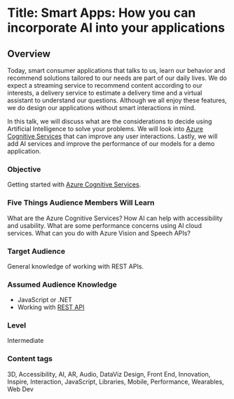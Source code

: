# Title: Smart Apps: How you can incorporate AI into your applications

## Overview
Today, smart consumer applications that talks to us, learn our behavior and recommend solutions tailored to our needs are part of our daily lives. We do expect a streaming service to recommend content according to our interests, a delivery service to estimate a delivery time and a virtual assistant to understand our questions. Although we all enjoy these features, we do design our applications without smart interactions in mind.

In this talk, we will discuss what are the considerations to decide using Artificial Intelligence to solve your problems. We will look into [Azure Cognitive Services]() that can improve any user interactions.
Lastly, we will add AI services and improve the performance of our models for a demo application.


### Objective

Getting started with [Azure Cognitive Services](https://docs.microsoft.com/azure/cognitive-services/?WT.mc_id=docs-github-ayyonet).

### Five Things Audience Members Will Learn

What are the Azure Cognitive Services?
How AI can help with accessibility and usability.
What are some performance concerns using AI cloud services.
What can you do with Azure Vision and Speech APIs?

### Target Audience

General knowledge of working with REST APIs.

### Assumed Audience Knowledge

- JavaScript or .NET
- Working with [REST API](https://developer.mozilla.org/en-US/docs/Glossary/REST)

### Level

Intermediate

### Content tags

3D, Accessibility, AI, AR, Audio, DataViz Design, Front End, Innovation, Inspire, Interaction, JavaScript, Libraries, Mobile, Performance, Wearables, Web Dev
